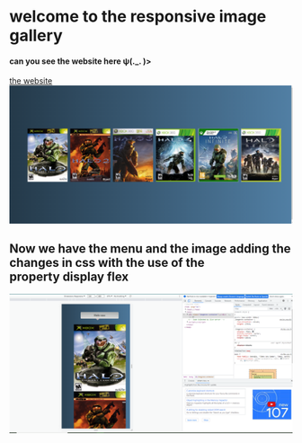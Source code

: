 <h1> 
welcome to the responsive 
image gallery
</h1>
<h4> can you see the website here ψ(._. )>
</h4>
<a  href="https://mimenubasico-responsive.netlify.app/" target="_blank" > the website
</a>

<img src="galery-one.png">
<h2>
Now we have the menu and the image adding the changes in css with the use of the <br> property
display flex
</h2>
<img src="galery-two.png">
<h3>

